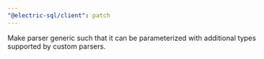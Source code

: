 ```yaml
---
"@electric-sql/client": patch
---
```


Make parser generic such that it can be parameterized with additional types supported by custom parsers.
